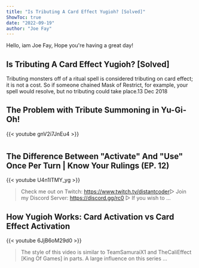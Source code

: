 ```yaml
---
title: "Is Tributing A Card Effect Yugioh? [Solved]"
ShowToc: true 
date: "2022-09-19"
author: "Joe Fay" 
---
```


Hello, iam Joe Fay, Hope you're having a great day!
## Is Tributing A Card Effect Yugioh? [Solved]
Tributing monsters off of a ritual spell is considered tributing on card effect; it is not a cost. So if someone chained Mask of Restrict, for example, your spell would resolve, but no tributing could take place.13 Dec 2018

## The Problem with Tribute Summoning in Yu-Gi-Oh!
{{< youtube gnV2i7JnEu4 >}}
>#

## The Difference Between "Activate" And "Use" Once Per Turn | Know Your Rulings (EP. 12)
{{< youtube U4n1ITMY_yg >}}
>Check me out on Twitch: https://www.twitch.tv/distantcoder​​​​ ▻ Join my Discord Server: https://discord.gg/rc0 ▻ If you wish to ...

## How Yugioh Works: Card Activation vs Card Effect Activation
{{< youtube 6JjB6oM29d0 >}}
>The style of this video is similar to TeamSamuraiX1 and TheCaliEffect [King Of Games] in parts. A large influence on this series ...

